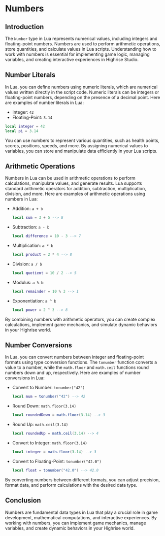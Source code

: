 # Numbers

## Introduction

The `Number` type in Lua represents numerical values, including integers and floating-point numbers. Numbers are used to perform arithmetic operations, store quantities, and calculate values in Lua scripts. Understanding how to work with numbers is essential for implementing game logic, managing variables, and creating interactive experiences in Highrise Studio.

## Number Literals

In Lua, you can define numbers using numeric literals, which are numerical values written directly in the script code. Numeric literals can be integers or floating-point numbers, depending on the presence of a decimal point. Here are examples of number literals in Lua:

- Integer: `42`
- Floating-Point: `3.14`

```lua
local integer = 42
local pi = 3.14
```

You can use numbers to represent various quantities, such as health points, scores, positions, speeds, and more. By assigning numerical values to variables, you can store and manipulate data efficiently in your Lua scripts.

## Arithmetic Operations

Numbers in Lua can be used in arithmetic operations to perform calculations, manipulate values, and generate results. Lua supports standard arithmetic operators for addition, subtraction, multiplication, division, and more. Here are examples of arithmetic operations using numbers in Lua:

- Addition: `a + b`
  ```lua
  local sum = 3 + 5 --> 8
  ```
- Subtraction: `a - b`
  ```lua
  local difference = 10 - 3 --> 7
  ```
- Multiplication: `a * b`
  ```lua
  local product = 2 * 4 --> 8
  ```
- Division: `a / b`
  ```lua
  local quotient = 10 / 2 --> 5
  ```
- Modulus: `a % b`
  ```lua
  local remainder = 10 % 3 --> 1
  ```
- Exponentiation: `a ^ b`
  ```lua
  local power = 2 ^ 3 --> 8
  ```

By combining numbers with arithmetic operators, you can create complex calculations, implement game mechanics, and simulate dynamic behaviors in your Highrise world.

## Number Conversions

In Lua, you can convert numbers between integer and floating-point formats using type conversion functions. The `tonumber` function converts a value to a number, while the `math.floor` and `math.ceil` functions round numbers down and up, respectively. Here are examples of number conversions in Lua:

- Convert to Number: `tonumber("42")`
  ```lua
  local num = tonumber("42") --> 42
  ```
- Round Down: `math.floor(3.14)`
  ```lua
  local roundedDown = math.floor(3.14) --> 3
  ```
- Round Up: `math.ceil(3.14)`
  ```lua
  local roundedUp = math.ceil(3.14) --> 4
  ```
- Convert to Integer: `math.floor(3.14)`
  ```lua
  local integer = math.floor(3.14) --> 3
  ```
- Convert to Floating-Point: `tonumber("42.0")`
  ```lua
  local float = tonumber("42.0") --> 42.0
  ```

By converting numbers between different formats, you can adjust precision, format data, and perform calculations with the desired data type.

## Conclusion

Numbers are fundamental data types in Lua that play a crucial role in game development, mathematical computations, and interactive experiences. By working with numbers, you can implement game mechanics, manage variables, and create dynamic behaviors in your Highrise world.